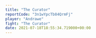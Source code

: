 ```yaml
---
title: "The Curator"
reportCode: "3n1wYpcTb84QrmFj"
player: "Andrawe"
fight: "The Curator"
date: 2021-07-18T18:55:34.719000+00:00
---
```

